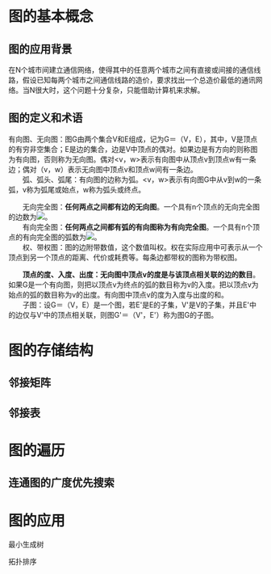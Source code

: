 
# 图的基本概念

## 图的应用背景

在N个城市间建立通信网络，使得其中的任意两个城市之间有直接或间接的通信线路，假设已知每两个城市之间通信线路的造价，要求找出一个总造价最低的通讯网络。当N很大时，这个问题十分复杂，只能借助计算机来求解。

## 图的定义和术语

有向图、无向图：图G由两个集合V和E组成，记为G＝（V，E），其中，V是顶点的有穷非空集合；E是边的集合，边是V中顶点的偶对。如果边是有方向的则称图为有向图，否则称为无向图。偶对<v，w>表示有向图中从顶点v到顶点w有一条边；偶对（v，w）表示无向图中顶点v和顶点w间有一条边。  
　　弧、弧头、弧尾：有向图的边称为弧。<v，w>表示有向图G中从v到w的一条弧，v称为弧尾或始点，w称为弧头或终点。

　　无向完全图：**任何两点之间都有边的无向图**。一个具有n个顶点的无向完全图的边数为![](file:////Users/liqingbin/Library/Group%20Containers/UBF8T346G9.Office/TemporaryItems/msohtmlclip/clip_image002.jpg)。  
　　有向完全图：**任何两点之间都有弧的有向图称为有向完全图**。一个具有n个顶点的有向完全图的弧数为![](file:////Users/liqingbin/Library/Group%20Containers/UBF8T346G9.Office/TemporaryItems/msohtmlclip/clip_image004.jpg)。  
　　权、带权图：图的边附带数值，这个数值叫权。权在实际应用中可表示从一个顶点到另一个顶点的距离、代价或耗费等。每条边都带权的图称为带权图。

　　**顶点的度、入度、出度：无向图中顶点v的度是与该顶点相关联的边的数目**。如果G是一个有向图，则把以顶点v为终点的弧的数目称为v的入度。把以顶点v为始点的弧的数目称为v的出度。有向图中顶点v的度为入度与出度的和。  
　　子图：设G＝（V，E）是一个图，若E'是E的子集，V'是V的子集，并且E'中的边仅与V'中的顶点相关联，则图G'＝（V'，E'）称为图G的子图。

# 图的存储结构

## 邻接矩阵

## 邻接表

# 图的遍历

## 连通图的广度优先搜索

# 图的应用

最小生成树

拓扑排序
